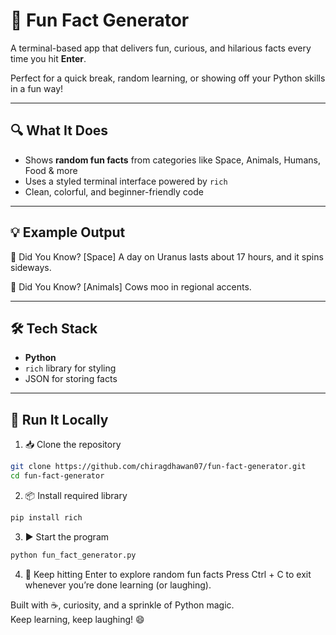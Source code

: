 # 🎉 Fun Fact Generator

A terminal-based app that delivers fun, curious, and hilarious facts every time you hit **Enter**.

Perfect for a quick break, random learning, or showing off your Python skills in a fun way!

---

## 🔍 What It Does

- Shows **random fun facts** from categories like Space, Animals, Humans, Food & more
- Uses a styled terminal interface powered by `rich`
- Clean, colorful, and beginner-friendly code

---

## 💡 Example Output

💬 Did You Know? [Space]
A day on Uranus lasts about 17 hours, and it spins sideways.

💬 Did You Know? [Animals]
Cows moo in regional accents.

---

## 🛠️ Tech Stack

- **Python**
- `rich` library for styling
- JSON for storing facts

---

## 🚀 Run It Locally

1. 📥 Clone the repository
```bash
git clone https://github.com/chiragdhawan07/fun-fact-generator.git
cd fun-fact-generator
```
2. 📦 Install required library
```bash
pip install rich
```
3. ▶️ Start the program
```bash
python fun_fact_generator.py
```
4. 🔁 Keep hitting Enter to explore random fun facts
Press Ctrl + C to exit whenever you’re done learning (or laughing).

Built with ☕, curiosity, and a sprinkle of Python magic.  
Keep learning, keep laughing! 😄
